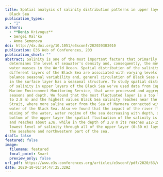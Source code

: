 ```yaml
---
title: Spatial analysis of salinity distribution patterns in upper layers of the
  Black Sea
publication_types:
  - "1"
authors:
  - **Denis Krivoguz**
  - Sergei Mal'ko
  - Anna Semenova
doi: http://dx.doi.org/10.1051/e3sconf/202020303010
publication: E3S Web of Conferences, 203
publication_short: ""
abstract: Salinity is one of the most important factors that primarily
  determines the level of seawater's density and, consequently, the movement of
  water masses in the World Ocean. Spatial distribution of the salinity in
  different layers of the Black Sea are associated with varying levels of water
  balance seasonal variability and, general circulation of Black Seas waters and
  in the surface layer has a seasonal structure. To study spatial distribution
  of salinity in upper layers of the Black Sea we've used data from Copernicus
  Marine Environment Monitoring Service, that were processed and aggregate by
  seasons and depth. We found that the most fluctuated layer is a top layer (up
  to 2.8 m) and the highest values Black Sea salinity reaches near the Bosporus
  Strait, where more saline water from the Sea of Marmara connected with fresher
  water of the Black Sea. Also we found that the impact of the river flows,
  mixing of the water, water regime of the sea decreasing with depth, so in the
  bottom of the upper layer the spatial fluctuation of the salinity is minimal
  and reaches about ±3‰, while in the depth of 2.8 m its reaches ±12-15‰.The
  lowest level of salinity through all of the upper layer (0-50 m) lays around
  the seashore and northwestern part of the sea.
draft: false
featured: false
image:
  filename: featured
  focal_point: Smart
  preview_only: false
url_pdf: https://www.e3s-conferences.org/articles/e3sconf/pdf/2020/63/e3sconf_ebwff2020_03010.pdf
date: 2020-10-01T14:47:25.329Z
---
```


